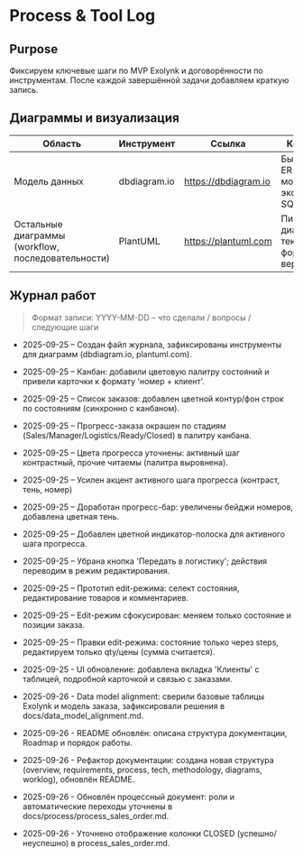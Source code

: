 ﻿# Process & Tool Log

## Purpose
Фиксируем ключевые шаги по MVP Exolynk и договорённости по инструментам. После каждой завершённой задачи добавляем краткую запись.

## Диаграммы и визуализация
| Область | Инструмент | Ссылка | Комментарий |
| --- | --- | --- | --- |
| Модель данных | dbdiagram.io | https://dbdiagram.io | Быстро чертим ER-диаграммы, можно экспортировать SQL/PNG. |
| Остальные диаграммы (workflow, последовательности) | PlantUML | https://plantuml.com | Пишем диаграммы в текстовом формате, удобно версионировать. |

## Журнал работ
> Формат записи: YYYY-MM-DD – что сделали / вопросы / следующие шаги

- 2025-09-25 – Создан файл журнала, зафиксированы инструменты для диаграмм (dbdiagram.io, plantuml.com).
- 2025-09-25 – Канбан: добавили цветовую палитру состояний и привели карточки к формату 'номер + клиент'.
- 2025-09-25 – Список заказов: добавлен цветной контур/фон строк по состояниям (синхронно с канбаном).
- 2025-09-25 – Прогресс-заказа окрашен по стадиям (Sales/Manager/Logistics/Ready/Closed) в палитру канбана.
- 2025-09-25 – Цвета прогресса уточнены: активный шаг контрастный, прочие читаемы (палитра выровнена).
- 2025-09-25 – Усилен акцент активного шага прогресса (контраст, тень, номер)
- 2025-09-25 – Доработан прогресс-бар: увеличены бейджи номеров, добавлена цветная тень.
- 2025-09-25 – Добавлен цветной индикатор-полоска для активного шага прогресса.
- 2025-09-25 – Убрана кнопка 'Передать в логистику'; действия переводим в режим редактирования.
- 2025-09-25 – Прототип edit-режима: селект состояния, редактирование товаров и комментариев.
- 2025-09-25 – Edit-режим сфокусирован: меняем только состояние и позиции заказа.
- 2025-09-25 – Правки edit-режима: состояние только через steps, редактируем только qty/цены (сумма считается).
- 2025-09-25 - UI обновление: добавлена вкладка 'Клиенты' с таблицей, подробной карточкой и связью с заказами.
- 2025-09-26 - Data model alignment: сверили базовые таблицы Exolynk и модель заказа, зафиксировали решения в docs/data_model_alignment.md.

- 2025-09-26 - README обновлён: описана структура документации, Roadmap и порядок работы.

- 2025-09-26 - Рефактор документации: создана новая структура (overview, requirements, process, tech, methodology, diagrams, worklog), обновлён README.

- 2025-09-26 - Обновлён процессный документ: роли и автоматические переходы уточнены в docs/process/process_sales_order.md.

- 2025-09-26 - Уточнено отображение колонки CLOSED (успешно/неуспешно) в process_sales_order.md.

